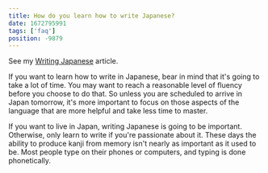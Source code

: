 ```yaml
---
title: How do you learn how to write Japanese?
date: 1672795991
tags: ['faq']
position: -9879
---
```


See my [Writing Japanese](writing-japanese.html) article.

If you want to learn how to write in Japanese,
bear in mind that it's going to take a lot of time.
You may want to reach a reasonable level of fluency before you choose to do that.
So unless you are scheduled to arrive in Japan tomorrow,
it's more important to focus on those aspects of the language
that are more helpful and take less time to master.

If you want to live in Japan,
writing Japanese is going to be important.
Otherwise, only learn to write if you're passionate about it.
These days the ability to produce kanji from memory isn't nearly as important as it used to be.
Most people type on their phones or computers, and typing is done phonetically.
